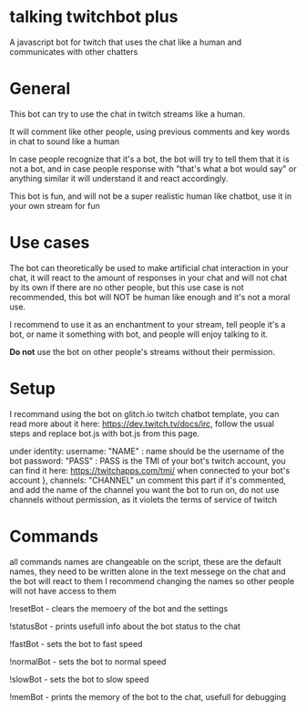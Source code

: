 # talking twitchbot plus
A javascript bot for twitch that uses the chat like a human and communicates with other chatters

# General

This bot can try to use the chat in twitch streams like a human.

It will comment like other people, using previous comments and key words in chat to sound like a human

In case people recognize that it's a bot, the bot will try to tell them that it is not a bot, and in case people response with "that's what a bot would say" or anything similar it will understand it and react accordingly.

This bot is fun, and will not be a super realistic human like chatbot, use it in your own stream for fun 


# Use cases
The bot can theoretically be used to make artificial chat interaction in your chat, it will react to the amount of responses in your chat and will not chat by its own if there are no other people, but this use case is not recommended, this bot will NOT be human like enough and it's not a moral use.

I recommend to use it as an enchantment to your stream, tell people it's a bot, or name it something with bot, and people will enjoy talking to it.

**Do not** use the bot on other people's streams without their permission.



# Setup
I recommand using the bot on glitch.io twitch chatbot template, you can read more about it here: https://dev.twitch.tv/docs/irc, follow the usual steps and replace bot.js with bot.js from this page.

under
  identity:
    username: "NAME" : name should be the username of the bot
    password: "PASS" : PASS is the TMI of your bot's twitch account, you can find it here: https://twitchapps.com/tmi/ when connected to your bot's account
  },
  channels:
    "CHANNEL" un comment this part if it's commented, and add the name of the channel you want the bot to run on, do not use channels without permission, as it violets the terms of service of twitch

# Commands

all commands names are changeable on the script, these are the default names, they need to be written alone in the text messege on the chat and the bot will react to them
I recommend changing the names so other people will not have access to them

!resetBot - clears the memoery of the bot and the settings

!statusBot - prints usefull info about the bot status to the chat

!fastBot - sets the bot to fast speed

!normalBot - sets the bot to normal speed

!slowBot - sets the bot to slow speed

!memBot - prints the memory of the bot to the chat, usefull for debugging
